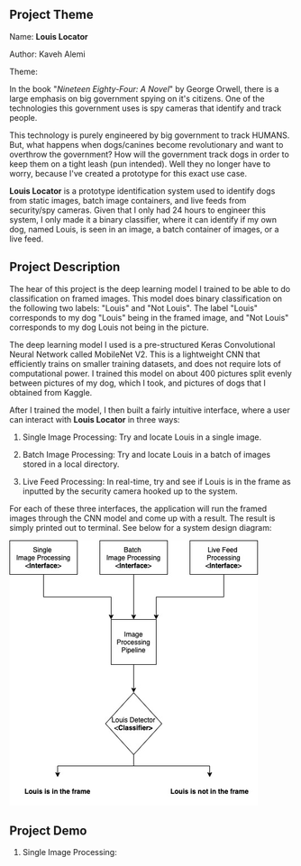 ## Project Theme

Name: **Louis Locator**

Author: Kaveh Alemi

Theme:

In the book "_Nineteen Eighty-Four: A Novel_" by George Orwell, there is a large emphasis on big government spying on it's citizens. One of the technologies this government uses is spy cameras that identify and track people. 

This technology is purely engineered by big government to track HUMANS. But, what happens when dogs/canines become revolutionary and want to overthrow the government? How will the government track dogs in order to keep them on a tight leash (pun intended). Well they no longer have to worry, because I've created a prototype for this exact use case. 

**Louis Locator** is a prototype identification system used to identify dogs from static images, batch image containers, and live feeds from security/spy cameras. Given that I only had 24 hours to engineer this system, I only made it a binary classifier, where it can identify if my own dog, named Louis, is seen in an image, a batch container of images, or a live feed.


## Project Description

The hear of this project is the deep learning model I trained to be able to do classification on framed images. This model does binary classification on the following two labels: "Louis" and "Not Louis". The label "Louis" corresponds to my dog "Louis" being in the framed image, and "Not Louis" corresponds to my dog Louis not being in the picture.

The deep learning model I used is a pre-structured Keras Convolutional Neural Network called MobileNet V2. This is a lightweight CNN that efficiently trains on smaller training datasets, and does not require lots of computational power. I trained this model on about 400 pictures split evenly between pictures of my dog, which I took, and pictures of dogs that I obtained from Kaggle.

After I trained the model, I then built a fairly intuitive interface, where a user can interact with **Louis Locator** in three ways:

1) Single Image Processing: Try and locate Louis in a single image.

2) Batch Image Processing: Try and locate Louis in a batch of images stored in a local directory.

3) Live Feed Processing: In real-time, try and see if Louis is in the frame as inputted by the security camera hooked up to the system.

For each of these three interfaces, the application will run the framed images through the CNN model and come up with a result. The result is simply printed out to terminal. See below for a system design diagram:

![](/Diagram/System%20Design.jpg)

## Project Demo

1) Single Image Processing:






